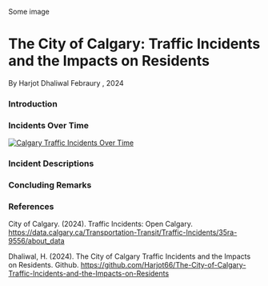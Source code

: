 Some image

# The City of Calgary: Traffic Incidents and the Impacts on Residents

By Harjot Dhaliwal
Febraury , 2024

### Introduction

### Incidents Over Time

<div class='tableauPlaceholder' id='viz1707256387041' style='position: relative'><noscript><a href='#'><img alt='Calgary Traffic Incidents Over Time ' src='https:&#47;&#47;public.tableau.com&#47;static&#47;images&#47;Tr&#47;TrafficIncidentsMap&#47;Sheet1&#47;1_rss.png' style='border: none' /></a></noscript><object class='tableauViz'  style='display:none;'><param name='host_url' value='https%3A%2F%2Fpublic.tableau.com%2F' /> <param name='embed_code_version' value='3' /> <param name='path' value='views&#47;TrafficIncidentsMap&#47;Sheet1?:language=en-US&amp;:embed=true&amp;publish=yes' /> <param name='toolbar' value='yes' /><param name='static_image' value='https:&#47;&#47;public.tableau.com&#47;static&#47;images&#47;Tr&#47;TrafficIncidentsMap&#47;Sheet1&#47;1.png' /> <param name='animate_transition' value='yes' /><param name='display_static_image' value='yes' /><param name='display_spinner' value='yes' /><param name='display_overlay' value='yes' /><param name='display_count' value='yes' /><param name='language' value='en-US' /><param name='filter' value='publish=yes' /></object></div>                <script type='text/javascript'>                    var divElement = document.getElementById('viz1707256387041');                    var vizElement = divElement.getElementsByTagName('object')[0];                    vizElement.style.width='100%';vizElement.style.height=(divElement.offsetWidth*0.75)+'px';                    var scriptElement = document.createElement('script');                    scriptElement.src = 'https://public.tableau.com/javascripts/api/viz_v1.js';                    vizElement.parentNode.insertBefore(scriptElement, vizElement);                </script>

### Incident Descriptions

### Concluding Remarks

### References

City of Calgary. (2024). Traffic Incidents: Open Calgary. https://data.calgary.ca/Transportation-Transit/Traffic-Incidents/35ra-9556/about_data

Dhaliwal, H. (2024). The City of Calgary Traffic Incidents and the Impacts on Residents. Github. https://github.com/Harjot66/The-City-of-Calgary-Traffic-Incidents-and-the-Impacts-on-Residents
